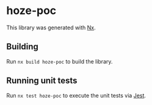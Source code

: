 # hoze-poc

This library was generated with [Nx](https://nx.dev).

## Building

Run `nx build hoze-poc` to build the library.

## Running unit tests

Run `nx test hoze-poc` to execute the unit tests via [Jest](https://jestjs.io).
